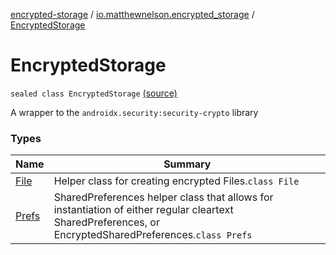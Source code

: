 [encrypted-storage](../../index.md) / [io.matthewnelson.encrypted_storage](../index.md) / [EncryptedStorage](./index.md)

# EncryptedStorage

`sealed class EncryptedStorage` [(source)](https://github.com/05nelsonm/encrypted-storage/blob/master/encrypted-storage/src/main/java/io/matthewnelson/encrypted_storage/EncryptedStorage.kt#L18)

A wrapper to the `androidx.security:security-crypto` library

### Types

| Name | Summary |
|---|---|
| [File](-file/index.md) | Helper class for creating encrypted Files.`class File` |
| [Prefs](-prefs/index.md) | SharedPreferences helper class that allows for instantiation of either regular cleartext SharedPreferences, or EncryptedSharedPreferences.`class Prefs` |
